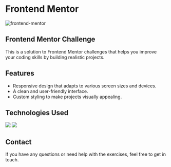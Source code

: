# Frontend Mentor
![frontend-mentor](https://github.com/LiiP11/Frontend-Mentor-Newbie/assets/104656777/577fc4e9-a10d-4c64-af82-a5d6cb55d95e)

## Frontend Mentor Challenge
This is a solution to Frontend Mentor challenges that helps you improve your coding skills by building realistic projects. 

## Features
- Responsive design that adapts to various screen sizes and devices.
- A clean and user-friendly interface.
- Custom styling to make projects visually appealing.

## Technologies Used
<div>
  <img src="https://img.shields.io/badge/HTML5-E34F26?style=for-the-badge&logo=html5&logoColor=white" target="_blank">
  <img src="https://img.shields.io/badge/CSS3-1572B6?style=for-the-badge&logo=css3&logoColor=white" target="_blank">
</div>

## Contact
If you have any questions or need help with the exercises, feel free to get in touch.
